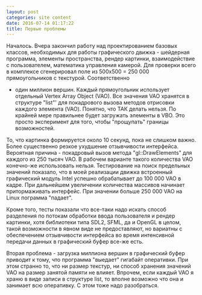 ```yaml
---
layout: post
categories: site content
date: 2016-07-14 01:17:22
title: Первые проблемы
---
```

Началось. Вчера закончил работу над проектированием базовых классов, необходимых для 
работы графического движка - шейдерная программа, элементы пространства, рендер картинки, 
взаимодействие с пользователем, математика управления камерой. Для проверки всего в 
комплексе сгенерировал поле из 500х500 = 250 000 прямоугольников с текстурой. Соответственно 
- один миллион вершин. Каждый прямоугольник использует отдельный Vertex Array Object (VAO). 
Все значения VAO хранятся в структуре "list"' для покадрового вызова методов отрисовки каждого 
элемента (VAO). Понятно, что ТАК делать нельзя. По крайней мере правильнее будет загружать 
элементы в VBO. Это просто эксперимент для того, чтобы "прощупать" границы возможностей.

То, что картинка формируется около 10 секунд, пока не слишком важно. Более существенно 
резкое ухудшение отзывчивости интерфейса. Вероятная причина - покадровый вызов метода 
"gl::DrawElements" для каждого из 250 тысяч VAO. В рабочем варианте такого количества VAO 
конечно-же использовать нельзя. Тестирование на поиск предельных значений показало, что в 
моей реализации движка встроенный графический модуль Intel успешно обрабатывает до 100 000 
VAO в кадре. При дальнейшем увеличении количества массивов начинает притормаживать 
интерфейс. При значении больше 250 000 VAO на Linux пограмма "падает".

Кроме того, тесты показали что все-таки надо искать способ разделения по потокам обработки 
ввода пользователя и рендер картинки, хотя библиотеки типа SDL2, SFML, да и OpenGL в целом, 
такой возможности в явном виде не предоставляют, но вариатны с обеспечением отзывчивости 
интерфейса во время интенсивной передачи данных в графический буфер все-же есть.

Вторая проблема - загрузка миллиона вершин в графический буфер приводит к тому, что 
программа "выедает" гигабайт оперативки. При этом странно то, что ни размер текстур, ни способ 
хранения значений VAO на размер занятой памяти не влияет. Впрочем, если каждый VAO я храню 
в виде записи в структуре list, то вполне возможно что она и занимает всю оперативку. С этом 
тоже надо разобраться.


